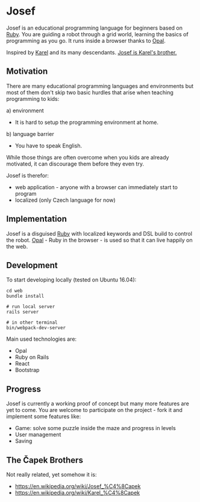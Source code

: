 # Josef

Josef is an educational programming language for beginners based on [Ruby].
You are guiding a robot through a grid world, learning the basics of
programming as you go. It runs inside a browser thanks to [Opal].

Inspired by [Karel] and its many descendants. [Josef is Karel's brother.](https://en.wikipedia.org/wiki/Brothers_%C4%8Capek)

## Motivation

There are many educational programming languages and environments
but most of them don't skip two basic hurdles that arise
when teaching programming to kids:

a) environment
  - It is hard to setup the programming environment at home.

b) language barrier 
  - You have to speak English.

While those things are often overcome when you kids are already
motivated, it can discourage them before they even try.

Josef is therefor:

 - web application - anyone with a browser can immediately start to program
 - localized (only Czech language for now)

## Implementation

Josef is a disguised [Ruby] with localized keywords and 
DSL build to control the robot. [Opal] - Ruby
in the browser - is used so that it can live happily on the web.

## Development

To start developing locally (tested on Ubuntu 16.04):
   
    cd web
    bundle install

    # run local server
    rails server

    # in other terminal
    bin/webpack-dev-server
    
Main used technologies are:

- Opal
- Ruby on Rails
- React
- Bootstrap

## Progress

Josef is currently a working proof of concept but many more features 
are yet to come. You are welcome to participate on the project - fork
it and implement some features like:

- Game: solve some puzzle inside the maze and progress in levels
- User management
- Saving 


## The Čapek Brothers

Not really related, yet somehow it is:

- https://en.wikipedia.org/wiki/Josef_%C4%8Capek
- https://en.wikipedia.org/wiki/Karel_%C4%8Capek

[Opal]: https://github.com/opal/opal
[Karel]: https://en.wikipedia.org/wiki/Karel_(programming_language)
[Ruby]:  https://www.ruby-lang.org/
